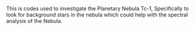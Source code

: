 This is codes used to investigate the Planetary Nebula Tc-1, Specifically to look for background stars in the nebula which could help with the spectral analysis of the Nebula. 
